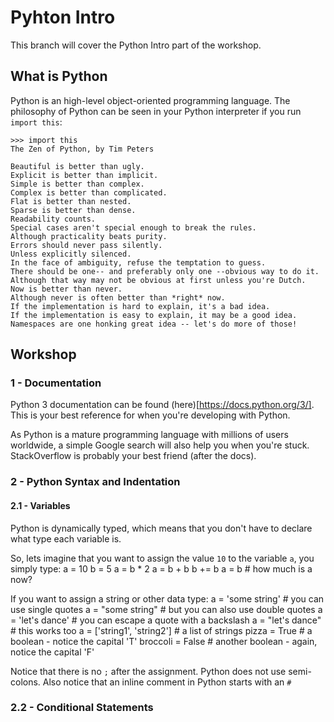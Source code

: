 # Pyhton Intro

This branch will cover the Python Intro part of the workshop.

## What is Python
Python is an high-level object-oriented programming language.
The philosophy of Python can be seen in your Python interpreter if you run `import this`:

    >>> import this
    The Zen of Python, by Tim Peters

    Beautiful is better than ugly.
    Explicit is better than implicit.
    Simple is better than complex.
    Complex is better than complicated.
    Flat is better than nested.
    Sparse is better than dense.
    Readability counts.
    Special cases aren't special enough to break the rules.
    Although practicality beats purity.
    Errors should never pass silently.
    Unless explicitly silenced.
    In the face of ambiguity, refuse the temptation to guess.
    There should be one-- and preferably only one --obvious way to do it.
    Although that way may not be obvious at first unless you're Dutch.
    Now is better than never.
    Although never is often better than *right* now.
    If the implementation is hard to explain, it's a bad idea.
    If the implementation is easy to explain, it may be a good idea.
    Namespaces are one honking great idea -- let's do more of those!

## Workshop

### 1 - Documentation
Python 3 documentation can be found (here)[https://docs.python.org/3/].
This is your best reference for when you're developing with Python.

As Python is a mature programming language with millions of users worldwide, a simple Google search will also help you when you're stuck. StackOverflow is probably your best friend (after the docs).

### 2 - Python Syntax and Indentation
#### 2.1 - Variables
Python is dynamically typed, which means that you don't have to declare what type each variable is.

So, lets imagine that you want to assign the value `10` to the variable `a`, you simply type:
    a = 10
    b = 5
    a = b * 2
    a = b + b
    b += b
    a = b # how much is a now?

If you want to assign a string or other data type:
    a = 'some string'           # you can use single quotes
    a = "some string"           # but you can also use double quotes
    a = 'let\'s dance'          # you can escape a quote with a backslash
    a = "let's dance"           # this works too
    a = ['string1', 'string2']  # a list of strings
    pizza = True                # a boolean - notice the capital 'T'
    broccoli = False            # another boolean - again, notice the capital 'F'


Notice that there is no `;` after the assignment. Python does not use semi-colons.
Also notice that an inline comment in Python starts with an `#`

### 2.2 - Conditional Statements
